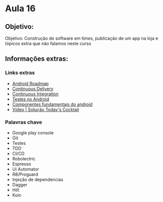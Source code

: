 # Aula 16

## Objetivo:
Objetivo: Construção de software em times, publicação de um app na loja e tópicos extra que não falamos neste curso


## Informações extras:

### Links extras
- [Android Roadmap](https://github.com/mobile-roadmap/android-developer-roadmap)
- [Continuous Delivery](https://martinfowler.com/bliki/ContinuousDelivery.html)
- [Continuous Integration](https://martinfowler.com/articles/continuousIntegration.html)
- [Testes no Android](https://medium.com/android-dev-br/explorando-a-pir%C3%A2mide-de-testes-no-android-parte-1-18ea135808df)
- [Componentes fundamentais do android](https://developer.android.com/guide/components/fundamentals)
- [Vídeo | Solução Today's Cocktail](https://youtu.be/fcC-SZUf6iQ)


### Palavras chave
- Google play console
- Git
- Testes
- TDD
- CI/CD
- Robolectric
- Espresso
- Ui Automator
- R8/Proguard
- Injeção de dependencias
- Dagger
- Hilt
- Koin



